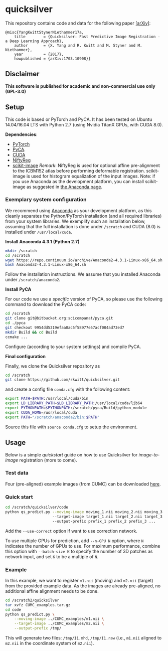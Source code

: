 # quicksilver
This repository contains code and data for the following paper [[arXiv]](https://arxiv.org/abs/1703.10908):

```
@misc{YangKwittStynerNiethammer17a,
    title        = {Quicksilver: Fast Predictive Image Registration - a Deep Learning Approach},
    author       = {X. Yang and R. Kwitt and M. Styner and M. Niethammer},
    year         = {2017},
    howpublished = {arXiv:1703.10908}}
```


## Disclaimer
**This software is published for academic and non-commercial use only (GPL-3.0)**

## Setup
This code is based or PyTorch and PyCA. It has been tested on Ubuntu 14.04/16.04 LTS with Python 2.7 (using Nvidia TitanX GPUs, with CUDA 8.0).

**Dependencies**:
* [PyTorch](http://pytorch.org/)
* [PyCA](https://bitbucket.org/scicompanat/pyca).
* [CUDA](https://developer.nvidia.com/cuda-downloads)
* [NiftyReg](https://sourceforge.net/projects/niftyreg/)
* [scikit-image](scikit-image.org)
*Remark*: NiftyReg is used for optional affine pre-alignment to the ICBM152 atlas before performing deformable registration. scikit-image is used for histogram equalization of the input images. Note: if you use Anaconda as the development platform, you can install scikit-image as suggested in [the Anaconda page](https://anaconda.org/anaconda/scikit-image).

### Exemplary system configuration

We recommend using [Anaconda](https://www.continuum.io/) as your development platform, as this cleanly separates the Python/PyTorch installation (and all required libraries) from your system libraries. We exemplify such an installation below, assuming that the full installation is done under `/scratch` and CUDA (8.0) is installed under `/usr/local/cuda`.

**Install Anaconda 4.3.1 (Python 2.7)**
```bash
mkdir /scratch
cd /scratch
wget https://repo.continuum.io/archive/Anaconda2-4.3.1-Linux-x86_64.sh
bash Anaconda2-4.3.1-Linux-x86_64.sh
```
Follow the installation instructions. We assume that you installed
Anaconda under `/scratch/anaconda2`.

**Install PyCA**

For our code we use a *specific* version of PyCA, so please use the following command to download the PyCA code:
```bash
cd /scratch
git clone git@bitbucket.org:scicompanat/pyca.git
cd ./pyca
git checkout 9954dd5319efaa0ac5f58977e57acf004ad73ed7
mkdir Build && cd Build
ccmake ...
```
Configure (according to your system settings) and compile PyCA.

**Final configuration**

Finally, we clone the Quicksilver repository as
```bash
cd /scratch
git clone https://github.com/rkwitt/quicksilver.git
```
and create a config file `conda.cfg` with the following content:
```bash
export PATH=$PATH:/usr/local/cuda/bin
export LD_LIBRARY_PATH=$LD_LIBRARY_PATH:/usr/local/cuda/lib64
export PYTHONPATH=$PYTHONPATH:/scratch/pyca/Build/python_module
export CUDA_HOME=/usr/local/cuda
export PATH="/scratch/anaconda2/bin:$PATH"
```
Source this file with `source conda.cfg` to setup the environment.

## Usage

Below is a simple *quickstart* guide on how to use Quicksilver for
*image-to-image* registration (more to come).

### Test data

Four (pre-aligned) example images (from CUMC) can be downloaded [here](https://drive.google.com/open?id=0BxHF82gaPzgSN0IwMnpXTHNibWc).

### Quick start
```bash
cd /scratch/quicksilver/code
python qs_predict.py --moving-image moving_1.nii moving_2.nii moving_3.nii ...
                     --target-image target_1.nii target_2.nii target_3.nii ...
		             --output-prefix prefix_1 prefix_2 prefix_3 ...
```
Add the ``--use-correct`` option if want to use correction network.

To use multiple GPUs for prediction, add ``--n-GPU N`` option, where ``N`` indicates the number of GPUs to use. For maximum performance, combine this option with ``--batch-size K`` to specify the number of 3D patches as network input, and set ``K`` to be a multiple of ``N``.

### Example

In this example, we want to register `m1.nii` (moving) and `m2.nii` (target) from the provided example data. As the images are already pre-aligned, no
additional affine alignment needs to be done.

```bash
cd /scratch2/quicksilver
tar xvfz CUMC_examples.tar.gz
cd code
python qs_predict.py \
    --moving-image ../CUMC_examples/m1.nii \
    --target-image ../CUMC_examples/m2.nii \
    --output-prefix /tmp/
```
This will generate two files: `/tmp/I1.mhd`, `/tmp/I1.raw` (i.e., `m1.nii` aligned to `m2.nii` in the coordinate system of `m2.nii`).
